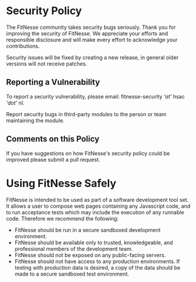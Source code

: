 # Security Policy

The FitNesse community takes security bugs seriously. Thank you for improving the security of FitNesse.
We appreciate your efforts and responsible disclosure and will make every effort to acknowledge your contributions.

Security issues will be fixed by creating a new release, in general older versions will not receive patches.

## Reporting a Vulnerability

To report a security vulnerability, please email: fitnesse-security *'at'* hsac *'dot'* nl.

Report security bugs in third-party modules to the person or team maintaining the module.

## Comments on this Policy

If you have suggestions on how FitNesse's security policy could be improved please submit a pull request.

# Using FitNesse Safely

FitNesse is intended to be used as part of a software development tool set. It allows a user to compose web pages containing any Javascript code, and to run acceptance tests which may include the execution of any runnable code. Therefore we recommend the following:
* FitNesse should be run in a secure sandboxed development environment.
* FitNesse should be available only to trusted, knowledgeable, and professional members of the development team.
* FitNesse should not be exposed on any public-facing servers.
* FitNesse should not have access to any production environments. If testing with production data is desired, a copy of the data should be made to a secure sandboxed test environment.

